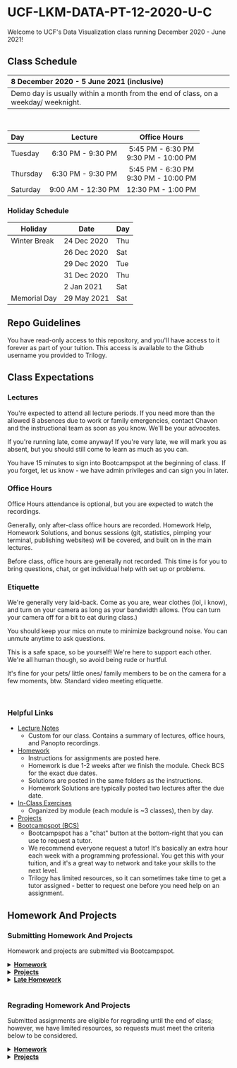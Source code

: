 # UCF-LKM-DATA-PT-12-2020-U-C

Welcome to UCF's Data Visualization class running December 2020 - June 2021! 

## Class Schedule

| 8 December 2020 - 5 June 2021 (inclusive) |
| :--- |
| Demo day is usually within a month from the end of class, on a weekday/ weeknight.|

<br/>

| Day | Lecture | Office Hours |
|:--- | :---: | :---: |
| Tuesday | 6:30 PM - 9:30 PM |  5:45 PM - 6:30 PM<br/>9:30 PM - 10:00 PM |
| Thursday | 6:30 PM - 9:30 PM |  5:45 PM - 6:30 PM<br/>9:30 PM - 10:00 PM |
| Saturday | 9:00 AM - 12:30 PM |  12:30 PM - 1:00 PM |

### Holiday Schedule

| Holiday | Date | Day |
|--- | ---| --- |
| Winter Break | 24 Dec 2020 | Thu |
|  | 26 Dec 2020 | Sat |
|  | 29 Dec 2020 | Tue |
|  | 31 Dec 2020 | Thu |
|  | 2 Jan 2021 | Sat |
| Memorial Day | 29 May 2021 | Sat |

## Repo Guidelines

You have read-only access to this repository, and you'll have access to it forever as part of your tuition. This access is available to the Github username you provided to Trilogy.

## Class Expectations

 ### Lectures


You're expected to attend all lecture periods. If you need more than the allowed 8 absences due to work or family emergencies, contact Chavon and the instructional team as soon as you know. We'll be your advocates.

If you're running late, come anyway! If you're very late, we will mark you as absent, but you should still come to learn as much as you can.

You have 15 minutes to sign into Bootcampspot at the beginning of class. If you forget, let us know - we have admin privileges and can sign you in later.

### Office Hours
 
Office Hours attendance is optional, but you are expected to watch the recordings.

Generally, only after-class office hours are recorded. Homework Help, Homework Solutions, and bonus sessions (git, statistics, pimping your terminal, publishing websites) will be covered, and built on in the main lectures.

Before class, office hours are generally not recorded. This time is for you to bring questions, chat, or get individual help with set up or problems.

### Etiquette

We're generally very laid-back. Come as you are, wear clothes (lol, i know), and turn on your camera as long as your bandwidth allows. (You can turn your camera off for a bit to eat during class.)

You should keep your mics on mute to minimize background noise. You can unmute anytime to ask questions.

This is a safe space, so be yourself! We're here to support each other. We're all human though, so avoid being rude or hurtful.

It's fine for your pets/ little ones/ family members to be on the camera for a few moments, btw. Standard video meeting etiquette.

</details>

<br/>

### Helpful Links

* [Lecture Notes](Lectures/00-Lecture-Overview.md) 
    * Custom for our class. Contains a summary of lectures, office hours, and Panopto recordings.
* [Homework](Homework)
    * Instructions for assignments are posted here.
    * Homework is due 1-2 weeks after we finish the module. Check BCS for the exact due dates.
    * Solutions are posted in the same folders as the instructions.
    * Homework Solutions are typically posted two lectures after the due date.
* [In-Class Exercises](Lectures)
    * Organized by module (each module is ~3 classes), then by day.
* [Projects](Projects)
* [Bootcampspot (BCS)](https://www.bootcampspot.com/)
    * Bootcampspot has a "chat" button at the bottom-right that you can use to request a tutor.
    * We recommend everyone request a tutor! It's basically an extra hour each week with a programming professional. You get this with your tuition, and it's a great way to network and take your skills to the next level.
    * Trilogy has limited resources, so it can sometimes take time to get a tutor assigned - better to request one before you need help on an assignment.

## Homework And Projects

### Submitting Homework And Projects

Homework and projects are submitted via Bootcampspot.


<details><summary><strong><u>Homework</u></strong></summary>

<br/>

You are allowed to skip up to 2 homeworks in Homeworks 1-20. Homework must recieve a grade higher than Incomplete to count towards your cert. 

Homeworks 21 and 22 are optional whether you skip other assignments or not.

For each homework, you are expected to make a new repository on Github unless otherwise noted in the instructions. Repositories should show frequent commits to help us see that you are using and learning git. 

<strong>Warning:</strong> Repositories with only 1 giant commit at the deadline are potential plagiarism flags, so it's best to commit early and often! Plus, you can easily revert to any previous commit in case things go awry, so don't worry about overwriting your work.

You can edit your homework after you've turned it in, but you should stop pushing commits to your repo at the deadline. Work edited after the deadline may not be seen by the grader.

Links to your homework's Github Website (i.e. https://github.com/yourUsername/yourHomeworkRepo) should be added to the appropriate coursework page on Bootcampspot. If you turn in your homework before the dealine, BCS will send it to Central Grading.

Grades are somewhat subjective depending on the grader, but typically standard at the letter-grade level. Check the provided rubrics to see how your scores are calculated, and bring any questions or concerns to your instructional team.

After your homework is graded, you can do anything you like with the repos. We recommend sprucing them up and showcasing your favorites on a portfolio page!
</details>

<details><summary><strong><u>Projects</u></strong></summary>
<br/>

For projects, all group members should submit the same links. All contributing group members will receive the same grade.

You are not allowed to skip any projects. In order to pass and recieve your cert, all 4 projects must have a passing grade (D- or higher).

Submit the following links to BCS:

* A link to your presentation slides
* A link to your deployed website (does not apply to Project 1)
* <strong>Required</strong>: A link to your team's Github repository. All group members must make commits to your team repo.
* A link to your project writeup.

The non-required links are optional if you did not complete them. All team members should submit the same links.

Project presentations are recorded using Zoom and Panopto. Groups will be split up in the video using slides with group member names.

</details>

<details><summary><strong><u>Late Homework</u></strong></summary>

<br/>

We recommend posting your link early to BCS early to avoid grading delays. You can even post it as soon as your make your repo!

If you add your link to BCS even a minute late, your homework will be considered late.

There is no grading penalty for late homework. However, late homework is not sent to Central Grading automatically - we have to manually request it. This can lead to grading delays.

To turn in your homework late, add your link to BCS as normal and contact your instructional staff (Sondra and Bay) to request your homework be regraded.

Please turn in homework no later than 2 weeks before class ends. Grading delays near the end of class may delay your certificate.

Don't hesitate to reach out if you're behind or have questions. We're here for you, and our goal is your success!
</details>

<br/>

### Regrading Homework And Projects

Submitted assignments are eligible for regrading until the end of class; however, we have limited resources, so requests must meet the criteria below to be considered.

<details><summary><strong><u>Homework</u></strong></summary>

<br/>

You can request a regrade on your homework if you have modified your homework based on the grader's feedback. We will not accept regrade requests if you have an A+; lower grades are eligible, but requests will be at the discretion of your instructional team. (We're generally pretty open to homework regrades though.)

Before requesting a regrade, write a short note explaining what you changed on Bootcampspot so the next grader understands why your work is being regraded. You must add this note to the BCS feedback thread for assignment.

To request your regrade, send a group slack message to Sondra and Bay. You must leave a note on your BCS homework page first - we'll bounce the request back if you haven't.

</details>

<details><summary><strong><u>Projects</u></strong></summary>

<br/>

Project regrades can be requested by any **non**-ANP (active non-participatory) students. If you are no longer eligible for a certificate, you cannot request a regrade.

There is one case where we will guarantee a regrade:

> You received a failing grade (F or incomplete) on your project and have fixed your submission so it can pass. We will always regrade these requests.

Otherwise, regrades are at the discretion of the person who graded your project. Generally, we’re more likely to accept regrade requests if:

* You were missing major parts of the project that you needed to actually create (i.e. forgetting to write a report)
  <br/>OR
* You’ve made substantial changes based on our feedback.

If we’re too backed up on other tasks, regrading projects will need to wait.

If you’d like your project regraded, send us a request over slack explaining why and what you’ve changed.
</details>
